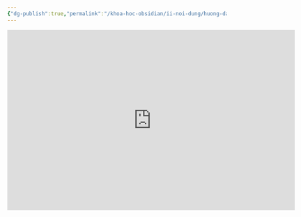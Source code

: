```yaml
---
{"dg-publish":true,"permalink":"/khoa-hoc-obsidian/ii-noi-dung/huong-dan-chia-se-file-va-lay-file-duoc-chia-se-o-obsidian/"}
---
```



<iframe width="660" height="415" src="https://www.youtube.com/embed/OG3ZutPNDb8" title="YouTube video player" frameborder="0" allow="accelerometer; autoplay; clipboard-write; encrypted-media; gyroscope; picture-in-picture; web-share" allowfullscreen></iframe>